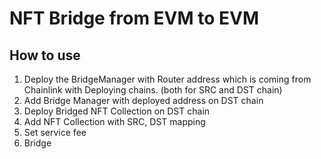 # NFT Bridge from EVM to EVM

## How to use
1. Deploy the BridgeManager with Router address which is coming from Chainlink with Deploying chains. (both for SRC and DST chain)
2. Add Bridge Manager with deployed address on DST chain
3. Deploy Bridged NFT Collection on DST chain
4. Add NFT Collection with SRC, DST mapping
5. Set service fee
6. Bridge